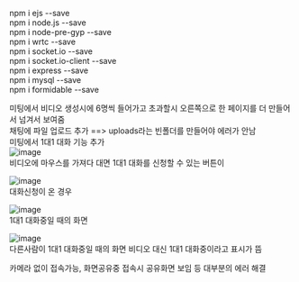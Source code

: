 npm i ejs --save   
npm i node.js --save    
npm i node-pre-gyp --save   
npm i wrtc --save   
npm i socket.io --save   
npm i socket.io-client --save   
npm i express --save   
npm i mysql --save   
npm i formidable --save       
    
미팅에서 비디오 생성시에 6명씩 들어가고 초과할시 오른쪽으로 한 페이지를 더 만들어서 넘겨서 보여줌   
채팅에 파일 업로드 추가 ==> uploads라는 빈폴더를 만들어야 에러가 안남      
미팅에서 1대1 대화 기능 추가   
![image](https://user-images.githubusercontent.com/49871871/128483072-58e5d5cb-5b9c-4e1a-9277-4f14df44d783.png)   
비디오에 마우스를 가져다 대면 1대1 대화를 신청할 수 있는 버튼이 

![image](https://user-images.githubusercontent.com/49871871/128483126-f9e7554a-cf1a-43ac-96f0-b350809ebb49.png)   
대화신청이 온 경우   
   
![image](https://user-images.githubusercontent.com/49871871/128483214-e6a6511d-0e01-4ec8-9ef6-5981df9f6ca2.png)    
1대1 대화중일 때의 화면   
   
![image](https://user-images.githubusercontent.com/49871871/128485003-70848d1d-f8cd-4dc0-8602-47815f8667fe.png)   
다른사람이 1대1 대화중일 때의 화면  비디오 대신 1대1 대화중이라고 표시가 뜸     



카메라 없이 접속가능, 화면공유중 접속시 공유화면 보임 등 대부분의 에러 해결   

